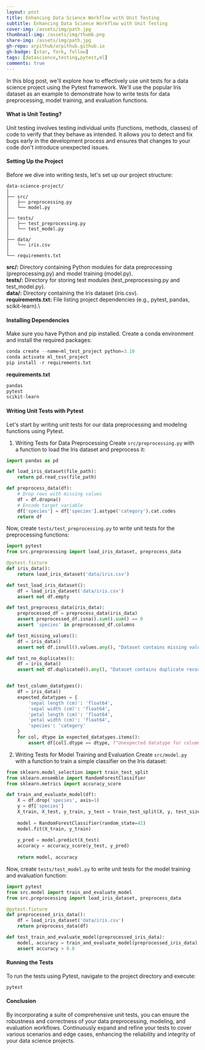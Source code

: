 ```yaml
---
layout: post
title: Enhancing Data Science Workflow with Unit Testing
subtitle: Enhancing Data Science Workflow with Unit Testing
cover-img: /assets/img/path.jpg
thumbnail-img: /assets/img/thumb.png
share-img: /assets/img/path.jpg
gh-repo: arpithub/arpithub.github.io
gh-badge: [star, fork, follow]
tags: [datascience,testing,pytest,ml]
comments: true
---
```


In this blog post, we'll explore how to effectively use unit tests for a data science project using the Pytest framework. We'll use the popular Iris dataset as an example to demonstrate how to write tests for data preprocessing, model training, and evaluation functions.

#### What is Unit Testing?
Unit testing involves testing individual units (functions, methods, classes) of code to verify that they behave as intended. It allows you to detect and fix bugs early in the development process and ensures that changes to your code don't introduce unexpected issues.

#### Setting Up the Project
Before we dive into writing tests, let's set up our project structure:

```
data-science-project/
│
├── src/
│   ├── preprocessing.py
│   └── model.py
│
├── tests/
│   ├── test_preprocessing.py
│   └── test_model.py
│
├── data/
│   └── iris.csv
│
└── requirements.txt
```

**src/:** Directory containing Python modules for data preprocessing (preprocessing.py) and model training (model.py).\
**tests/:** Directory for storing test modules (test_preprocessing.py and test_model.py).\
**data/:** Directory containing the Iris dataset (iris.csv).\
**requirements.txt:** File listing project dependencies (e.g., pytest, pandas, scikit-learn).\

#### Installing Dependencies
Make sure you have Python and pip installed. Create a conda environment and install the required packages:

```python
conda create --name=ml_test_project python=3.10
conda activate ml_test_project
pip install -r requirements.txt
```

**requirements.txt**
```python
pandas
pytest
scikit-learn
```

#### Writing Unit Tests with Pytest
Let's start by writing unit tests for our data preprocessing and modeling functions using Pytest.

1. Writing Tests for Data Preprocessing
Create `src/preprocessing.py` with a function to load the Iris dataset and preprocess it:

```python
import pandas as pd

def load_iris_dataset(file_path):
    return pd.read_csv(file_path)

def preprocess_data(df):
    # Drop rows with missing values
    df = df.dropna()
    # Encode target variable
    df['species'] = df['species'].astype('category').cat.codes
    return df
```

Now, create `tests/test_preprocessing.py` to write unit tests for the preprocessing functions:

```python
import pytest
from src.preprocessing import load_iris_dataset, preprocess_data

@pytest.fixture
def iris_data():
    return load_iris_dataset('data/iris.csv')

def test_load_iris_dataset():
    df = load_iris_dataset('data/iris.csv')
    assert not df.empty

def test_preprocess_data(iris_data):
    preprocessed_df = preprocess_data(iris_data)
    assert preprocessed_df.isna().sum().sum() == 0
    assert 'species' in preprocessed_df.columns

def test_missing_values():
    df = iris_data()
    assert not df.isnull().values.any(), "Dataset contains missing values"

def test_no_duplicates():
    df = iris_data()
    assert not df.duplicated().any(), "Dataset contains duplicate records"


def test_column_datatypes():
    df = iris_data()
    expected_datatypes = {
        'sepal length (cm)': 'float64',
        'sepal width (cm)': 'float64',
        'petal length (cm)': 'float64',
        'petal width (cm)': 'float64',
        'species': 'category'
    }
    for col, dtype in expected_datatypes.items():
        assert df[col].dtype == dtype, f"Unexpected datatype for column {col}"

```

2. Writing Tests for Model Training and Evaluation
Create `src/model.py` with a function to train a simple classifier on the Iris dataset:

```python
from sklearn.model_selection import train_test_split
from sklearn.ensemble import RandomForestClassifier
from sklearn.metrics import accuracy_score

def train_and_evaluate_model(df):
    X = df.drop('species', axis=1)
    y = df['species']
    X_train, X_test, y_train, y_test = train_test_split(X, y, test_size=0.2, random_state=42)
    
    model = RandomForestClassifier(random_state=42)
    model.fit(X_train, y_train)
    
    y_pred = model.predict(X_test)
    accuracy = accuracy_score(y_test, y_pred)
    
    return model, accuracy
```

Now, create `tests/test_model.py` to write unit tests for the model training and evaluation function:

```python
import pytest
from src.model import train_and_evaluate_model
from src.preprocessing import load_iris_dataset, preprocess_data

@pytest.fixture
def preprocessed_iris_data():
    df = load_iris_dataset('data/iris.csv')
    return preprocess_data(df)

def test_train_and_evaluate_model(preprocessed_iris_data):
    model, accuracy = train_and_evaluate_model(preprocessed_iris_data)
    assert accuracy > 0.8
```

#### Running the Tests
To run the tests using Pytest, navigate to the project directory and execute:

```bash
pytest
```

#### Conclusion
By incorporating a suite of comprehensive unit tests, you can ensure the robustness and correctness of your data preprocessing, modeling, and evaluation workflows. Continuously expand and refine your tests to cover various scenarios and edge cases, enhancing the reliability and integrity of your data science projects.